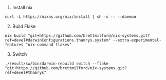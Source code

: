 1) Install nix

```
curl -L https://nixos.org/nix/install | sh -s -- --daemon
```

2) Build Flake

```
nix build "git+https://github.com/brettmilford/nix-systems.git?ref=devel#darwinConfigurations.thamrys.system" --extra-experimental-features "nix-command flakes"
```

3) Switch

```
./result/sw/bin/darwin-rebuild switch --flake "git+https://github.com/brettmilford/nix-systems.git?ref=devel#thamrys"
```
